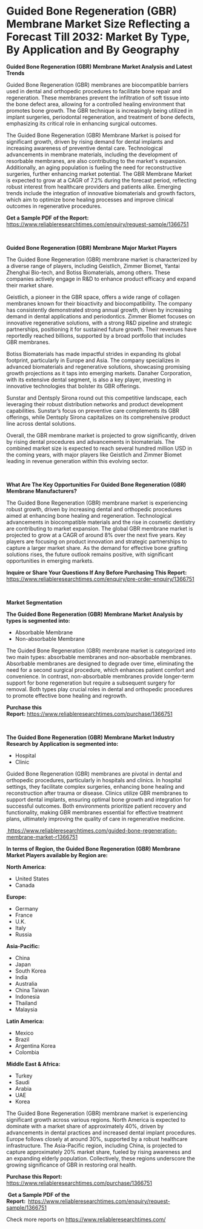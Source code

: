 <p><h1>Guided Bone Regeneration (GBR) Membrane Market Size Reflecting a Forecast Till 2032: Market By Type, By Application and By Geography</h1></p><p><strong>Guided Bone Regeneration (GBR) Membrane Market Analysis and Latest Trends</strong></p>
<p><p>Guided Bone Regeneration (GBR) membranes are biocompatible barriers used in dental and orthopedic procedures to facilitate bone repair and regeneration. These membranes prevent the infiltration of soft tissue into the bone defect area, allowing for a controlled healing environment that promotes bone growth. The GBR technique is increasingly being utilized in implant surgeries, periodontal regeneration, and treatment of bone defects, emphasizing its critical role in enhancing surgical outcomes.</p><p>The Guided Bone Regeneration (GBR) Membrane Market is poised for significant growth, driven by rising demand for dental implants and increasing awareness of preventive dental care. Technological advancements in membrane materials, including the development of resorbable membranes, are also contributing to the market's expansion. Additionally, an aging population is fueling the need for reconstructive surgeries, further enhancing market potential. The GBR Membrane Market is expected to grow at a CAGR of 7.2% during the forecast period, reflecting robust interest from healthcare providers and patients alike. Emerging trends include the integration of innovative biomaterials and growth factors, which aim to optimize bone healing processes and improve clinical outcomes in regenerative procedures.</p></p>
<p><strong>Get a Sample PDF of the Report:&nbsp;</strong> <a href="https://www.reliableresearchtimes.com/enquiry/request-sample/1366751?utm_campaign=3009&utm_medium=2&utm_source=Github&utm_content=ia&utm_term=04032025&utm_id=guided-bone-regeneration-gbr-membrane">https://www.reliableresearchtimes.com/enquiry/request-sample/1366751</a></p>
<p>&nbsp;</p>
<p><strong>Guided Bone Regeneration (GBR) Membrane Major Market Players</strong></p>
<p><p>The Guided Bone Regeneration (GBR) membrane market is characterized by a diverse range of players, including Geistlich, Zimmer Biomet, Yantai Zhenghai Bio-tech, and Botiss Biomaterials, among others. These companies actively engage in R&D to enhance product efficacy and expand their market share.</p><p>Geistlich, a pioneer in the GBR space, offers a wide range of collagen membranes known for their bioactivity and biocompatibility. The company has consistently demonstrated strong annual growth, driven by increasing demand in dental applications and periodontics. Zimmer Biomet focuses on innovative regenerative solutions, with a strong R&D pipeline and strategic partnerships, positioning it for sustained future growth. Their revenues have reportedly reached billions, supported by a broad portfolio that includes GBR membranes.</p><p>Botiss Biomaterials has made impactful strides in expanding its global footprint, particularly in Europe and Asia. The company specializes in advanced biomaterials and regenerative solutions, showcasing promising growth projections as it taps into emerging markets. Danaher Corporation, with its extensive dental segment, is also a key player, investing in innovative technologies that bolster its GBR offerings.</p><p>Sunstar and Dentsply Sirona round out this competitive landscape, each leveraging their robust distribution networks and product development capabilities. Sunstar’s focus on preventive care complements its GBR offerings, while Dentsply Sirona capitalizes on its comprehensive product line across dental solutions.</p><p>Overall, the GBR membrane market is projected to grow significantly, driven by rising dental procedures and advancements in biomaterials. The combined market size is expected to reach several hundred million USD in the coming years, with major players like Geistlich and Zimmer Biomet leading in revenue generation within this evolving sector.</p></p>
<p>&nbsp;</p>
<p><strong>What Are The Key Opportunities For Guided Bone Regeneration (GBR) Membrane Manufacturers?</strong></p>
<p><p>The Guided Bone Regeneration (GBR) membrane market is experiencing robust growth, driven by increasing dental and orthopedic procedures aimed at enhancing bone healing and regeneration. Technological advancements in biocompatible materials and the rise in cosmetic dentistry are contributing to market expansion. The global GBR membrane market is projected to grow at a CAGR of around 8% over the next five years. Key players are focusing on product innovation and strategic partnerships to capture a larger market share. As the demand for effective bone grafting solutions rises, the future outlook remains positive, with significant opportunities in emerging markets.</p></p>
<p><strong>Inquire or Share Your Questions If Any Before Purchasing This Report:</strong> <a href="https://www.reliableresearchtimes.com/enquiry/pre-order-enquiry/1366751?utm_campaign=3009&utm_medium=2&utm_source=Github&utm_content=ia&utm_term=04032025&utm_id=guided-bone-regeneration-gbr-membrane">https://www.reliableresearchtimes.com/enquiry/pre-order-enquiry/1366751</a></p>
<p>&nbsp;</p>
<p><strong>Market Segmentation</strong></p>
<p><strong>The Guided Bone Regeneration (GBR) Membrane Market Analysis by types is segmented into:</strong></p>
<p><ul><li>Absorbable Membrane</li><li>Non-absorbable Membrane</li></ul></p>
<p><p>The Guided Bone Regeneration (GBR) membrane market is categorized into two main types: absorbable membranes and non-absorbable membranes. Absorbable membranes are designed to degrade over time, eliminating the need for a second surgical procedure, which enhances patient comfort and convenience. In contrast, non-absorbable membranes provide longer-term support for bone regeneration but require a subsequent surgery for removal. Both types play crucial roles in dental and orthopedic procedures to promote effective bone healing and regrowth.</p></p>
<p><strong>Purchase this Report:&nbsp;</strong><a href="https://www.reliableresearchtimes.com/purchase/1366751?utm_campaign=3009&utm_medium=2&utm_source=Github&utm_content=ia&utm_term=04032025&utm_id=guided-bone-regeneration-gbr-membrane">https://www.reliableresearchtimes.com/purchase/1366751</a></p>
<p>&nbsp;</p>
<p><strong>The Guided Bone Regeneration (GBR) Membrane Market Industry Research by Application is segmented into:</strong></p>
<p><ul><li>Hospital</li><li>Clinic</li></ul></p>
<p><p>Guided Bone Regeneration (GBR) membranes are pivotal in dental and orthopedic procedures, particularly in hospitals and clinics. In hospital settings, they facilitate complex surgeries, enhancing bone healing and reconstruction after trauma or disease. Clinics utilize GBR membranes to support dental implants, ensuring optimal bone growth and integration for successful outcomes. Both environments prioritize patient recovery and functionality, making GBR membranes essential for effective treatment plans, ultimately improving the quality of care in regenerative medicine.</p></p>
<p><a href="https://www.reliableresearchtimes.com/guided-bone-regeneration-membrane-market-r1366751?utm_campaign=3009&utm_medium=2&utm_source=Github&utm_content=ia&utm_term=04032025&utm_id=guided-bone-regeneration-gbr-membrane">&nbsp;https://www.reliableresearchtimes.com/guided-bone-regeneration-membrane-market-r1366751</a></p>
<p><strong>In terms of Region, the Guided Bone Regeneration (GBR) Membrane Market Players available by Region are:</strong></p>
<p>
    <p> <strong> North America: </strong>
        <ul>
            <li>United States</li>
            <li>Canada</li>
        </ul>
        </p> 
    <p> <strong> Europe: </strong>
        <ul>
            <li>Germany</li>
            <li>France</li>
            <li>U.K.</li>
            <li>Italy</li>
            <li>Russia</li>
        </ul>
        </p> 
    <p> <strong> Asia-Pacific: </strong>
        <ul>
            <li>China</li>
            <li>Japan</li>
            <li>South Korea</li>
            <li>India</li>
            <li>Australia</li>
            <li>China Taiwan</li>
            <li>Indonesia</li>
            <li>Thailand</li>
            <li>Malaysia</li>
        </ul>
        </p> 
    <p> <strong> Latin America: </strong>
        <ul>
            <li>Mexico</li>
            <li>Brazil</li>
            <li>Argentina Korea</li>
            <li>Colombia</li>
        </ul>
        </p> 
    <p> <strong> Middle East & Africa: </strong>
        <ul>
            <li>Turkey</li>
            <li>Saudi</li>
            <li>Arabia</li>
            <li>UAE</li>
            <li>Korea</li>
        </ul>
    </p>
    </p>
<p><p>The Guided Bone Regeneration (GBR) membrane market is experiencing significant growth across various regions. North America is expected to dominate with a market share of approximately 40%, driven by advancements in dental practices and increased dental implant procedures. Europe follows closely at around 30%, supported by a robust healthcare infrastructure. The Asia-Pacific region, including China, is projected to capture approximately 20% market share, fueled by rising awareness and an expanding elderly population. Collectively, these regions underscore the growing significance of GBR in restoring oral health.</p></p>
<p><strong>Purchase this Report: </strong><a href="https://www.reliableresearchtimes.com/purchase/1366751?utm_campaign=3009&utm_medium=2&utm_source=Github&utm_content=ia&utm_term=04032025&utm_id=guided-bone-regeneration-gbr-membrane">https://www.reliableresearchtimes.com/purchase/1366751</a></p>
<p>&nbsp;<strong>Get a Sample PDF of the Report:&nbsp;&nbsp;</strong><a href="https://www.reliableresearchtimes.com/enquiry/request-sample/1366751?utm_campaign=3009&utm_medium=2&utm_source=Github&utm_content=ia&utm_term=04032025&utm_id=guided-bone-regeneration-gbr-membrane">https://www.reliableresearchtimes.com/enquiry/request-sample/1366751</a></p>
<p><strong></strong></p>
<p>Check more reports on <a href="https://www.reliableresearchtimes.com/?utm_campaign=3009&utm_medium=2&utm_source=Github&utm_content=ia&utm_term=04032025&utm_id=guided-bone-regeneration-gbr-membrane">https://www.reliableresearchtimes.com/</a></p>